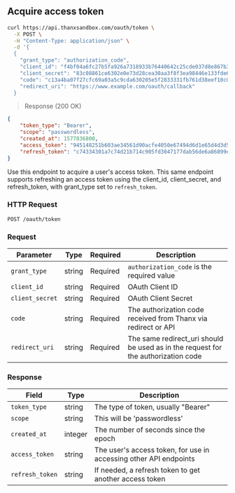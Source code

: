 ## Acquire access token

```bash
curl https://api.thanxsandbox.com/oauth/token \
  -X POST \
  -H "Content-Type: application/json" \
  -d '{
  {
    "grant_type": "authorization_code",
    "client_id": "f4bf04a6fc27b5fa926a7318933b76440642c25cde037d8e867b3d18d771ad86",
    "client_secret": "83c08861ce6302e0e73d28cea30aa3f8f3ea98446e133fde60a86231f50f5c82",
    "code": "c13a4ba07f27cfc69a03a5c9cda630205e5f2833331fb761d38eef10c091f371",
    "redirect_uri": "https://www.example.com/oauth/callback"
  }
```

> Response (200 OK)

```json
{
    "token_type": "Bearer",
    "scope": "passwordless",
    "created_at": 1577836800,
    "access_token": "945148251b603ae34561d90acfe4050e67494d6d1e65d4d3d52798407f03c0bd",
    "refresh_token": "c74334301a7c74d21b714c905fd3047177dab56de6a86899e6f6b7f71bab7d55"
}
```

Use this endpoint to acquire a user's access token. This same endpoint supports refreshing an access token using the client_id, client_secret, and refresh_token, with grant_type set to `refresh_token`.

### HTTP Request

`POST /oauth/token`

### Request

Parameter | Type | Required | Description
--------- | ---- | -------- | -----------
`grant_type` | string | Required | `authorization_code` is the required value
`client_id` | string | Required | OAuth Client ID
`client_secret` | string | Required | OAuth Client Secret
`code` | string | Required | The authorization code received from Thanx via redirect or API
`redirect_uri` | string | Required | The same redirect_uri should be used as in the request for the authorization code

### Response

Field | Type | Description
----- | ---- | -----------
`token_type` | string | The type of token, usually "Bearer"
`scope` | string | This will be 'passwordless'
`created_at` | integer | The number of seconds since the epoch
`access_token` | string | The user's access token, for use in accessing other API endpoints
`refresh_token` | string | If needed, a refresh token to get another access token 
